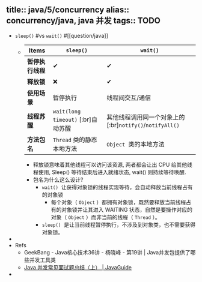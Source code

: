 title:: java/5/concurrency
alias:: concurrency/java, java 并发
tags:: TODO
-
- `sleep()` #vs `wait()` #[[question/java]]
  - | **Items**   |`sleep()`  | `wait()`  |
    |--|--|--|
    | **暂停执行线程** | ✔     | ✔        |
    | **释放锁**   | ❌        | ✔        |
    | **使用场景** |  暂停执行   | 线程间交互/通信 |
    | **线程苏醒** |`wait(long timeout)` [:br]自动苏醒 |其他线程调用同一个对象上的[:br]`notify()`/`notifyAll()` |
    | **方法包名** | `Thread` 类的静态本地方法　| `Object`  类的本地方法  |
    - 释放锁意味着其他线程可以访问该资源, 两者都会让出 CPU 给其他线程使用, Sleep() 等待结束后进入就绪状态, wait() 则持续等待唤醒.
    - 包名为什么这么设计?
      - `wait()`  让获得对象锁的线程实现等待，会自动释放当前线程占有的对象锁
        - 每个对象（ `Object` ）都拥有对象锁，既然要释放当前线程占有的对象锁并让其进入 WAITING 状态，自然是要操作对应的对象（ `Object` ）而非当前的线程（ `Thread` ）。
      - `sleep()`  是让当前线程暂停执行，不涉及到对象类，也不需要获得对象锁。
-
- Refs
  - GeekBang - Java核心技术36讲 - 杨晓峰 - 第19讲 | Java并发包提供了哪些并发工具类
  - [Java 并发常见面试题总结（上） | JavaGuide](https://javaguide.cn/java/concurrent/java-concurrent-questions-01.html#%E8%AE%A4%E8%AF%86%E7%BA%BF%E7%A8%8B%E6%AD%BB%E9%94%81)
-